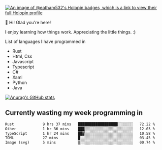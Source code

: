 [![An image of @eatham532's Holopin badges, which is a link to view their full Holopin profile](https://holopin.me/eatham532)](https://holopin.io/@eatham532)


👋 Hi! Glad you're here!

I enjoy learning how things work. Appreciating the little things. :)


List of languages I have programmed in
- Rust
- Html, Css
- Javascript
- Typescript
- C#
- Xaml
- Python
- Java

[![Anurag's GitHub stats](https://github-readme-stats.vercel.app/api?username=Eatham532&theme=dark)](https://github.com/anuraghazra/github-readme-stats)


## Currently wasting my week programming in
<!--START_SECTION:waka-->

```txt
Rust             9 hrs 37 mins   ██████████████████░░░░░░░   72.22 %
Other            1 hr 36 mins    ███░░░░░░░░░░░░░░░░░░░░░░   12.03 %
TypeScript       1 hr 24 mins    ██▓░░░░░░░░░░░░░░░░░░░░░░   10.58 %
TOML             27 mins         █░░░░░░░░░░░░░░░░░░░░░░░░   03.45 %
Image (svg)      5 mins          ▒░░░░░░░░░░░░░░░░░░░░░░░░   00.74 %
```

<!--END_SECTION:waka-->
